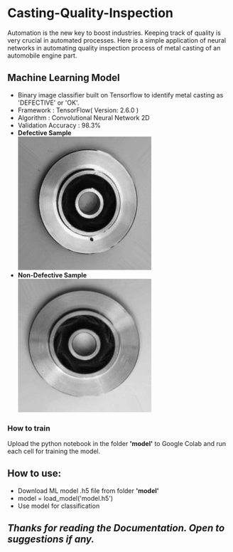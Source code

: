 # Casting-Quality-Inspection
Automation is the new key to boost industries. Keeping track of quality is very crucial in automated processes. Here is a simple application of neural networks in automating quality inspection process of metal casting of an automobile engine part. 
## Machine Learning Model
* Binary image classifier built on Tensorflow to identify metal casting as 'DEFECTIVE' or 'OK'.
* Framework : TensorFlow( Version: 2.6.0 )
* Algorithm : Convolutional Neural Network 2D
* Validation Accuracy : 98.3%
* **Defective Sample**<br />
![Image](https://github.com/Ashish-Abraham/Casting-Quality-Inspection/blob/main/Casting%20Data/Defective%20Samples/cast_def_0_11.jpeg)
* **Non-Defective Sample**<br />
![Image](https://github.com/Ashish-Abraham/Casting-Quality-Inspection/blob/main/Casting%20Data/OK/cast_ok_0_12.jpeg)
### How to train
Upload the python notebook in the folder **'model'** to Google Colab and run each cell for training the model.
## How to use:
* Download ML model .h5 file from folder **'model'**
* model = load_model('model.h5')
* Use model for classification

## *Thanks for reading the Documentation. Open to suggestions if any.*
